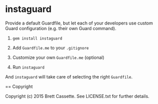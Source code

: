# instaguard

Provide a default Guardfile, but let each of your developers use custom Guard configuration (e.g. their own Guard command).

1) `gem install instaguard`

2) Add `Guardfile.me` to your `.gitignore`

3) Customize your own `Guardfile.me` (optional)

4) Run `instaguard`

And `instaguard` will take care of selecting the right `Guardfile`.

== Copyright

Copyright (c) 2015 Brett Cassette. See LICENSE.txt for
further details.

